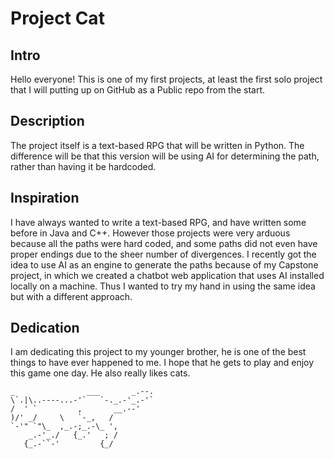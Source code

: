 # Project Cat

## Intro
Hello everyone! This is one of my first projects, at least the first solo project that I will putting up on GitHub as a Public repo from the start.

## Description
The project itself is a text-based RPG that will be written in Python. The difference will be that this version will be using AI for determining the path, rather than having it be hardcoded.

## Inspiration
I have always wanted to write a text-based RPG, and have written some before in Java and C++. However those projects were very arduous because all the paths were hard coded, and some paths did not even have proper endings due to the sheer number of divergences. I recently got the idea to use AI as an engine to generate the paths because of my Capstone project, in which we created a chatbot web application that uses AI installed locally on a machine. Thus I wanted to try my hand in using the same idea but with a different approach.

## Dedication
I am dedicating this project to my younger brother, he is one of the best things to have ever happened to me. I hope that he gets to play and enjoy this game one day. He also really likes cats.


    _                ___       _.--.
    \`.|\..----...-'`   `-._.-'_.-'`
    /  ' `         ,       __.--'
    )/' _/     \   `-_,   /
    `-'" `"\_  ,_.-;_.-\_ ',     
        _.-'_./   {_.'   ; /
       {_.-``-'         {_/